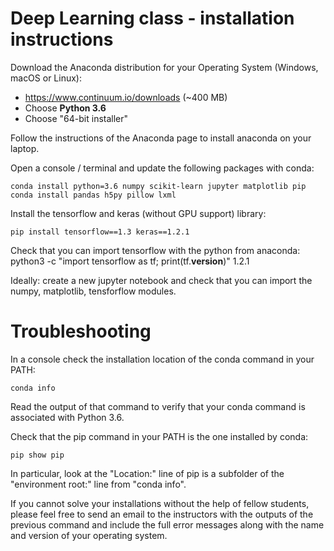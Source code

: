 # Deep Learning class - installation instructions

Download the Anaconda distribution for your Operating System
(Windows, macOS or Linux):

   - https://www.continuum.io/downloads (~400 MB)
   - Choose **Python 3.6**
   - Choose "64-bit installer"

Follow the instructions of the Anaconda page to install anaconda
on your laptop.

Open a console / terminal and update the following packages with conda:

    conda install python=3.6 numpy scikit-learn jupyter matplotlib pip
    conda install pandas h5py pillow lxml

Install the tensorflow and keras (without GPU support) library:

    pip install tensorflow==1.3 keras==1.2.1

Check that you can import tensorflow with the python from anaconda:
    python3 -c "import tensorflow as tf; print(tf.__version__)"
    1.2.1

Ideally: create a new jupyter notebook and check that you can import
the numpy, matplotlib, tensforflow  modules.


# Troubleshooting 

In a console check the installation location of the conda command in
your PATH:

    conda info

Read the output of that command to verify that your conda command is
associated with Python 3.6.


Check that the pip command in your PATH is the one installed by conda:

    pip show pip

In particular, look at the "Location:" line of pip is a subfolder
of the "environment root:" line from "conda info".

If you cannot solve your installations without the help of fellow students,
please feel free to send an email to the instructors with the outputs of the
previous command and include the full error messages along with the name and
version of your operating system.

